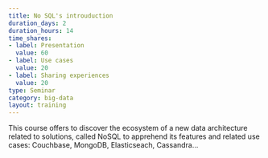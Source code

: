 ```yaml
---
title: No SQL's introuduction
duration_days: 2
duration_hours: 14
time_shares:
- label: Presentation
  value: 60
- label: Use cases
  value: 20
- label: Sharing experiences
  value: 20
type: Seminar
category: big-data
layout: training
---
```


This course offers to discover the ecosystem of a new data architecture related to solutions, called NoSQL to apprehend its features and related use cases: Couchbase, MongoDB, Elasticseach, Cassandra…

